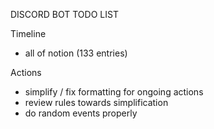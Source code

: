 DISCORD BOT TODO LIST

Timeline
- all of notion (133 entries)


Actions
- simplify / fix formatting for ongoing actions
- review rules towards simplification
- do random events properly

